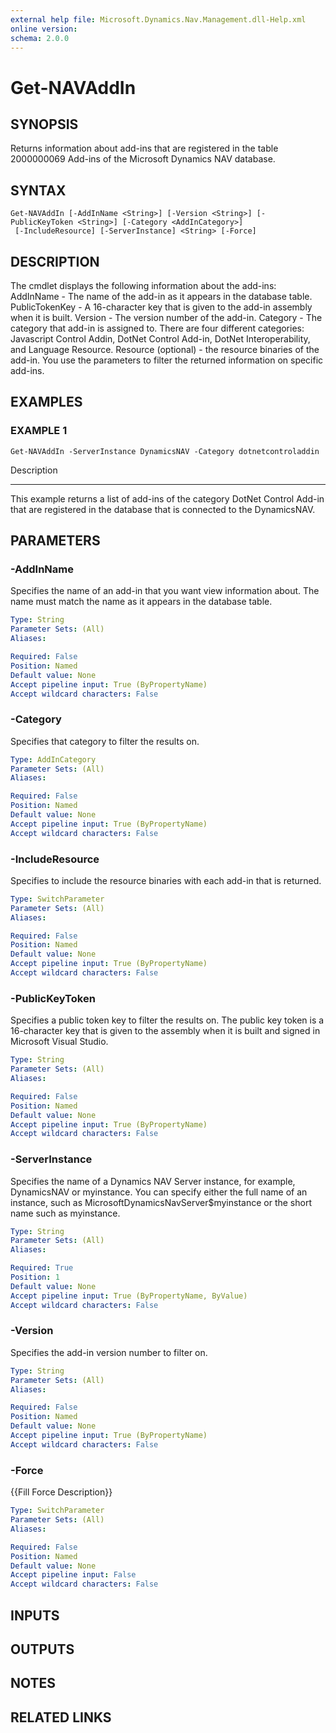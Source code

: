 ```yaml
---
external help file: Microsoft.Dynamics.Nav.Management.dll-Help.xml
online version: 
schema: 2.0.0
---
```


# Get-NAVAddIn

## SYNOPSIS
Returns information about add-ins that are registered in the table 2000000069 Add-ins of the Microsoft Dynamics NAV database.

## SYNTAX

```
Get-NAVAddIn [-AddInName <String>] [-Version <String>] [-PublicKeyToken <String>] [-Category <AddInCategory>]
 [-IncludeResource] [-ServerInstance] <String> [-Force]
```

## DESCRIPTION
The cmdlet displays the following information about the add-ins:
AddInName - The name of the add-in as it appears in the database table.
PublicTokenKey - A 16-character key that is given to the add-in assembly when it is built.
Version - The version number of the add-in.
Category - The category that add-in is assigned to.
There are four different categories: Javascript Control Addin, DotNet Control Add-in, DotNet Interoperability, and Language Resource.
Resource (optional) - the resource binaries of the add-in.
You use the parameters to filter the returned information on specific add-ins.

## EXAMPLES

### EXAMPLE 1
```
Get-NAVAddIn -ServerInstance DynamicsNAV -Category dotnetcontroladdin
```

Description

-----------

This example returns a list of add-ins of the category DotNet Control Add-in that are registered in the database that is connected to the DynamicsNAV.

## PARAMETERS

### -AddInName
Specifies the name of an add-in that you want view information about.
The name must match the name as it appears in the database table.

```yaml
Type: String
Parameter Sets: (All)
Aliases: 

Required: False
Position: Named
Default value: None
Accept pipeline input: True (ByPropertyName)
Accept wildcard characters: False
```

### -Category
Specifies that category to filter the results on.

```yaml
Type: AddInCategory
Parameter Sets: (All)
Aliases: 

Required: False
Position: Named
Default value: None
Accept pipeline input: True (ByPropertyName)
Accept wildcard characters: False
```

### -IncludeResource
Specifies to include the resource binaries with each add-in that is returned.

```yaml
Type: SwitchParameter
Parameter Sets: (All)
Aliases: 

Required: False
Position: Named
Default value: None
Accept pipeline input: True (ByPropertyName)
Accept wildcard characters: False
```

### -PublicKeyToken
Specifies a public token key to filter the results on.
The public key token is a 16-character key that is given to the assembly when it is built and signed in Microsoft Visual Studio.

```yaml
Type: String
Parameter Sets: (All)
Aliases: 

Required: False
Position: Named
Default value: None
Accept pipeline input: True (ByPropertyName)
Accept wildcard characters: False
```

### -ServerInstance
Specifies the name of a Dynamics NAV Server instance, for example, DynamicsNAV or myinstance.
You can specify either the full name of an instance, such as MicrosoftDynamicsNavServer$myinstance or the short name such as myinstance.

```yaml
Type: String
Parameter Sets: (All)
Aliases: 

Required: True
Position: 1
Default value: None
Accept pipeline input: True (ByPropertyName, ByValue)
Accept wildcard characters: False
```

### -Version
Specifies the add-in version number to filter on.

```yaml
Type: String
Parameter Sets: (All)
Aliases: 

Required: False
Position: Named
Default value: None
Accept pipeline input: True (ByPropertyName)
Accept wildcard characters: False
```

### -Force
{{Fill Force Description}}

```yaml
Type: SwitchParameter
Parameter Sets: (All)
Aliases: 

Required: False
Position: Named
Default value: None
Accept pipeline input: False
Accept wildcard characters: False
```

## INPUTS

## OUTPUTS

## NOTES
## RELATED LINKS

